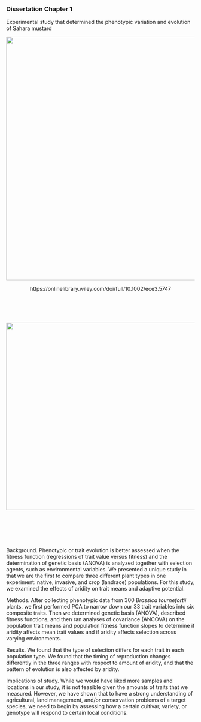### Dissertation Chapter 1
Experimental study that determined the phenotypic variation and evolution of Sahara mustard

<p align="center">
  <img width="600" height="650" src="https://user-images.githubusercontent.com/70289096/92503783-f97cb000-f1be-11ea-8b96-505c00793964.png">
</p>




<p align="center"> https://onlinelibrary.wiley.com/doi/full/10.1002/ece3.5747 
<br />
<br />
<br />
<br />
<br />

<p align="center">
  <img width="800" height="500" src="https://user-images.githubusercontent.com/70289096/92504810-62185c80-f1c0-11ea-93cf-d0f6f6dc51af.png">
</p>

<br />
<br />
<br />
<br />
<br />
Background. Phenotypic or trait evolution is better assessed when the fitness function (regressions of trait value versus fitness) and the determination of genetic basis (ANOVA) is analyzed together with selection agents, such as environmental variables. We presented a unique study in that we are the first to compare three different plant types in one experiment: native, invasive, and crop (landrace) populations. For this study, we examined the effects of aridity on trait means and adaptive potential. 

Methods. After collecting phenotypic data from 300 *Brassica tournefortii* plants, we first performed PCA to narrow down our 33 trait variables into six composite traits. Then we determined genetic basis (ANOVA), described fitness functions,  and then ran analyses of covariance (ANCOVA) on the population trait means and population fitness function slopes to determine if aridity affects mean trait values and if aridity affects selection across varying environments.  

Results. We found that the type of selection differs for each trait in each population type. We found that the timing of reproduction changes differently in the three ranges with respect to amount of aridity, and that the pattern of evolution is also affected by aridity. 

Implications of study. While we would have liked more samples and locations in our study, it is not feasible given the amounts of traits that we measured. However, we have shown that to have a strong understanding of agricultural, land management, and/or conservation problems of a target species, we need to begin by assessing how a certain cultivar, variety, or genotype will respond to certain local conditions. 

